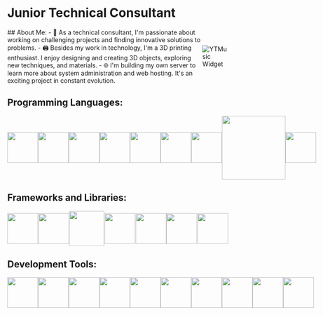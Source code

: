 # Junior Technical Consultant

<div style="display: flex; align-items: center; justify-content: space-between;">
  <div>
    ## About Me:
    - 🔧 As a technical consultant, I'm passionate about working on challenging projects and finding innovative solutions to problems.
    - 🖨️ Besides my work in technology, I'm a 3D printing enthusiast. I enjoy designing and creating 3D objects, exploring new techniques, and materials.
    - 🌐 I'm building my own server to learn more about system administration and web hosting. It's an exciting project in constant evolution.
  </div>
  <div>
    <img src="https://ytmusic-python-api.azurewebsites.net/svg?nocache=timestamps" alt="YTMusic Widget"/>
  </div>
</div>

## Programming Languages:
<div style="display: flex; align-items: center; justify-content: space-around;">
  <img src="https://www.w3.org/html/logo/downloads/HTML5_Badge_256.png" width="70"/>
  <img src="https://upload.wikimedia.org/wikipedia/commons/thumb/6/62/CSS3_logo.svg/512px-CSS3_logo.svg.png" width="70"/>
  <img src="https://cdn.jsdelivr.net/gh/walkxcode/dashboard-icons/png/javascript.png" width="70"/>
  <img src="https://cdn.jsdelivr.net/gh/walkxcode/dashboard-icons/png/typescript.png" width="70"/>
  <img src="https://cdn.jsdelivr.net/gh/walkxcode/dashboard-icons/png/python.png" width="70">
  <img src="https://cdn-icons-png.flaticon.com/512/226/226777.png" width="70"/>
  <img src="https://cdn.jsdelivr.net/gh/walkxcode/dashboard-icons/png/csharp.png" width="70">
  <img src="https://www.ibm.com/content/dam/adobe-cms/instana/media_logo/dotnetCore.component.complex-narrative-xl.ts=1691583540732.png" width="145"/>
  <img src="https://sass-lang.com/assets/img/styleguide/seal-color.png" width="70"/>
</div>

## Frameworks and Libraries:
<div style="display: flex; align-items: center; justify-content: space-around;">  
  <img src="https://upload.wikimedia.org/wikipedia/commons/thumb/9/95/Vue.js_Logo_2.svg/2367px-Vue.js_Logo_2.svg.png" width="70"/>
  <img src="https://upload.wikimedia.org/wikipedia/commons/thumb/a/a7/React-icon.svg/2300px-React-icon.svg.png" width="70"/>
  <img src="https://upload.wikimedia.org/wikipedia/commons/thumb/a/ae/Nuxt_logo.svg/2560px-Nuxt_logo.svg.png" width="80"/>
  <img src="https://cdn.jsdelivr.net/gh/walkxcode/dashboard-icons/png/nodejs.png" width="70"/>
  <img src="https://cdn.jsdelivr.net/gh/walkxcode/dashboard-icons/png/bootstrap.png" width="70"/>
  <img src="https://cdn.icon-icons.com/icons2/2699/PNG/512/tailwindcss_logo_icon_167923.png" width="70"/>
  <img src="https://static.wikia.nocookie.net/logopedia/images/c/c7/Microsoft_.NET_StartupImage.svg/revision/latest?cb=20210721191943&path-prefix=es" width="70"/>
</div>

## Development Tools:
<div style="display: flex; align-items: center; justify-content: space-around;">  
  <img src="https://cdn.jsdelivr.net/gh/walkxcode/dashboard-icons/png/microsoft.png" width="70"/>
  <img src="https://cdn.jsdelivr.net/gh/walkxcode/dashboard-icons/png/docker.png" width="70"/>
  <img src="https://cdn.jsdelivr.net/gh/walkxcode/dashboard-icons/png/git.png" width="70"/>
  <img src="https://cdn.jsdelivr.net/gh/walkxcode/dashboard-icons/png/github.png" width="70"/>
  <img src="https://cdn.jsdelivr.net/gh/walkxcode/dashboard-icons/png/gitlab.png" width="70"/>
  <img src="https://cdn.iconscout.com/icon/free/png-256/free-postman-3521648-2945092.png?f=webp" width="70"/>
  <img src="https://upload.wikimedia.org/wikipedia/commons/thumb/c/cd/Visual_Studio_2017_Logo.svg/1200px-Visual_Studio_2017_Logo.svg.png" width="70"/>
  <img src="https://cdn.jsdelivr.net/gh/walkxcode/dashboard-icons/png/code.png" width="70"/>
  <img src="https://upload.wikimedia.org/wikipedia/commons/thumb/c/c1/Android_Studio_icon_%282023%29.svg/1200px-Android_Studio_icon_%282023%29.svg.png" width="70"/>
  <img src="https://cdn.worldvectorlogo.com/logos/unity-69.svg" width="70"/>
</div>
